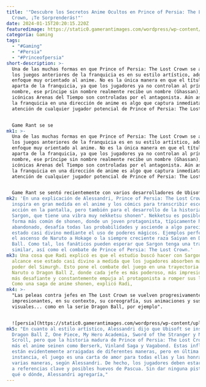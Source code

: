 ```yaml
---
title: '"Descubre los Secretos Anime Ocultos en Prince of Persia: The Lost
  Crown, ¡Te Sorprenderás!"'
date: 2024-01-15T20:20:15.220Z
featuredimage: https://static0.gamerantimages.com/wordpress/wp-content/uploads/2024/01/game-rant-advance-prince-of-persia-the-lost-crown-40-feature.jpg?q=50&fit=contain&w=1140&h=&dpr=1.5
categoria: Gaming
tags:
  - "#Gaming"
  - "#Persia"
  - "#Princeofpersia"
short-description: >-
  Una de las muchas formas en que Prince of Persia: The Lost Crown se aparta de
  los juegos anteriores de la franquicia es en su estilo artístico, adoptando un
  enfoque muy orientado al anime. No es la única manera en que el título se
  aparta de la franquicia, ya que los jugadores ya no controlan al príncipe sin
  nombre, ese príncipe sin nombre realmente recibe un nombre (Ghassan), y las
  icónicas Arenas del Tiempo son controladas por el antagonista. Aún así, llevar
  la franquicia en una dirección de anime es algo que captura inmediatamente la
  atención de cualquier jugador potencial de Prince of Persia: The Lost Crown.


  Game Rant se se
mk1: >-
  Una de las muchas formas en que Prince of Persia: The Lost Crown se aparta de
  los juegos anteriores de la franquicia es en su estilo artístico, adoptando un
  enfoque muy orientado al anime. No es la única manera en que el título se
  aparta de la franquicia, ya que los jugadores ya no controlan al príncipe sin
  nombre, ese príncipe sin nombre realmente recibe un nombre (Ghassan), y las
  icónicas Arenas del Tiempo son controladas por el antagonista. Aún así, llevar
  la franquicia en una dirección de anime es algo que captura inmediatamente la
  atención de cualquier jugador potencial de Prince of Persia: The Lost Crown.


  Game Rant se sentó recientemente con varios desarrolladores de Ubisoft para hablar de todo lo relacionado con Prince of Persia: The Lost Crown antes de su lanzamiento. Entre ellos estaban el director del juego, Mounir Radi, y el director de arte, Jean-Christophe Alessandri, quienes discutieron el uso del anime en su estilo, la ocultación de referencias a estos programas de anime en todo el juego y cómo el anime llegó a dar forma al viaje del nuevo protagonista, Sargon.
mk2: 'En una explicación de Alessandri, Prince of Persia: The Lost Crown "se
  inspira en gran medida en el anime y los cómics para transcribir escenas de
  acción en la pantalla, pero también para el desarrollo de la historia de
  Sargon, que tiene una vibra muy nekketsu shonen". Nekketsu es posiblemente la
  forma más común de shonen, donde un joven protagonista, típicamente huérfano o
  abandonado, desafía todas las probabilidades y asciende a algo parecido a un
  estado casi divino mediante el uso de poderes mágicos. Ejemplos perfectos son
  el ascenso de Naruto a Hokage o la siempre creciente raza Saiyan en Dragon
  Ball. Como tal, los fanáticos pueden esperar que Sargon tenga una trayectoria
  similar, así como el combate de Prince of Persia: The Lost Crown.'
mk3: Una cosa que Radi explicó es que el estudio buscó hacer con Sargon que
  alcance ese estado casi divino a medida que los jugadores absorben más del
  poder del Simurgh. Esto pone el combate del juego en una trayectoria similar a
  Naruto o Dragon Ball Z, donde cada jefe es más poderoso, más impresionante,
  más desafiante y constantemente empuja al protagonista a romper sus límites.
  Como una saga de anime shonen, explicó Radi,
mk4: >-
  "Las peleas contra jefes en The Lost Crown se vuelven progresivamente más
  impresionantes, en su contexto, su coreografía, sus animaciones y sus efectos
  visuales... como en la serie Dragon Ball, por ejemplo".


  ![persia](https://static0.gamerantimages.com/wordpress/wp-content/uploads/2024/01/game-rant-advance-prince-of-persia-the-lost-crown-18-thumb.jpg?q=50&fit=crop&w=1500&dpr=1.5 "persia")
mk5: "En cuanto al estilo artístico, Alessandri dijo que Ubisoft se inspira en
  Dragon Ball Z, One Piece, My Hero Academia, Sword of the Stranger y Ninja
  Scroll, pero que la historia madura de Prince of Persia: The Lost Crown sigue
  más el anime seinen como Berserk, Vinland Saga y Vagabond. Estas influencias
  están evidentemente arraigadas de diferentes maneras, pero en última
  instancia, el juego es una carta de amor para todas ellas y las honra de
  varias maneras, según Alessandri. De hecho, los jugadores deben estar atentos
  a referencias clave y posibles huevos de Pascua. Sin dar ninguna pista sobre
  qué o dónde, Alessandri agregaría,"
---
```

